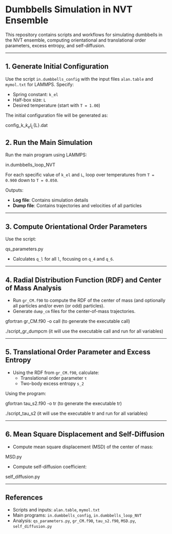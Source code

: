 # Dumbbells Simulation in NVT Ensemble

This repository contains scripts and workflows for simulating dumbbells in the NVT ensemble, computing orientational and translational order parameters, excess entropy, and self-diffusion.

---

## 1. Generate Initial Configuration

Use the script `in.dumbbells_config` with the input files `alan.table` and `mymol.txt` for LAMMPS. Specify:

- Spring constant: `k_el`
- Half-box size: `L`
- Desired temperature (start with `T = 1.00`)

The initial configuration file will be generated as:

config_k_${k_el}_L${L}.dat


## 2. Run the Main Simulation

Run the main program using LAMMPS: 

in.dumbbells_loop_NVT

For each specific value of `k_el` and `L`, loop over temperatures from `T = 0.900` down to `T = 0.050`.  

Outputs:

- **Log file**: Contains simulation details
- **Dump file**: Contains trajectories and velocities of all particles

---

## 3. Compute Orientational Order Parameters

Use the script:

qs_parameters.py


- Calculates `q_l` for all `l`, focusing on `q_4` and `q_6`.

---

## 4. Radial Distribution Function (RDF) and Center of Mass Analysis

- Run `gr_CM.f90` to compute the RDF of the center of mass (and optionally all particles and/or even (or odd) particles).  
- Generate `dump_cm` files for the center-of-mass trajectories.

gfortran gr_CM.f90 -o call (to generate the executable call)

./script_gr_dumpcm (it will use the executable call and run for all variables)

---

## 5. Translational Order Parameter and Excess Entropy

- Using the RDF from `gr_CM.f90`, calculate:
  - Translational order parameter `τ`
  - Two-body excess entropy `s_2`  

Using the program:

gfortran tau_s2.f90 -o tr (to generate the executable tr)

./script_tau_s2 (it will use the executable tr and run for all variables)


---

## 6. Mean Square Displacement and Self-Diffusion

- Compute mean square displacement (MSD) of the center of mass:

MSD.py


- Compute self-diffusion coefficient:

self_diffusion.py


---

## References

- Scripts and inputs: `alan.table`, `mymol.txt`
- Main programs: `in.dumbbells_config`, `in.dumbbells_loop_NVT`
- Analysis: `qs_parameters.py`, `gr_CM.f90`, `tau_s2.f90`, `MSD.py`, `self_diffusion.py`




